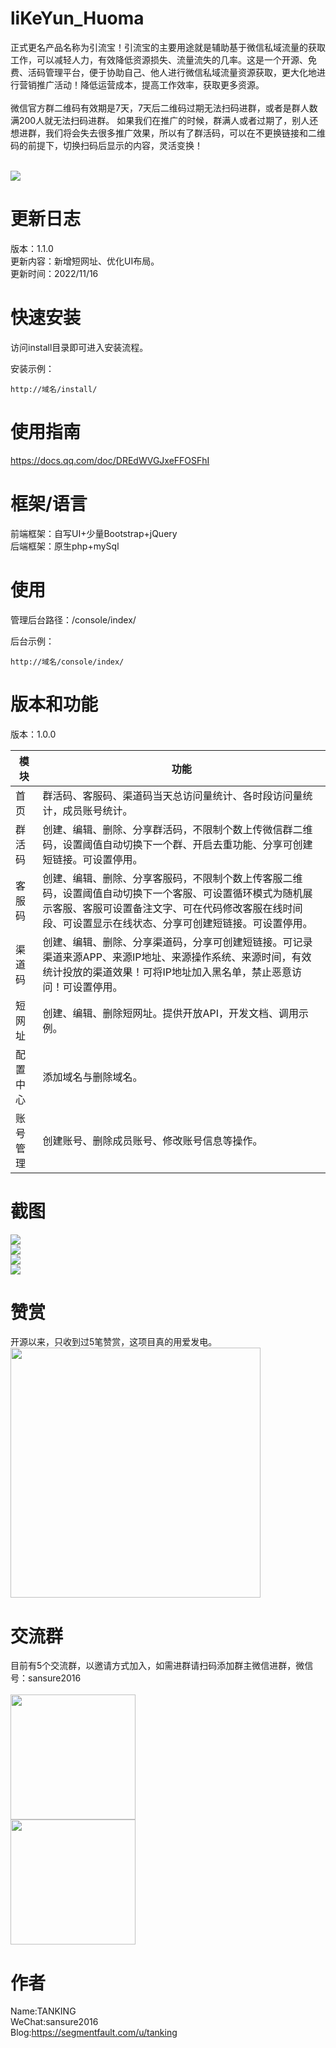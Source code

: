 # liKeYun_Huoma
正式更名产品名称为引流宝！引流宝的主要用途就是辅助基于微信私域流量的获取工作，可以减轻人力，有效降低资源损失、流量流失的几率。这是一个开源、免费、活码管理平台，便于协助自己、他人进行微信私域流量资源获取，更大化地进行营销推广活动！降低运营成本，提高工作效率，获取更多资源。
<br/><br/>
微信官方群二维码有效期是7天，7天后二维码过期无法扫码进群，或者是群人数满200人就无法扫码进群。
如果我们在推广的时候，群满人或者过期了，别人还想进群，我们将会失去很多推广效果，所以有了群活码，可以在不更换链接和二维码的前提下，切换扫码后显示的内容，灵活变换！<br/><br/>

<img src="https://t.focus-img.cn/sh740wsh/bbs/p2/b7d7929fb83fd2e7433d3db121fa8119.png" />

# 更新日志
版本：1.1.0<br/>
更新内容：新增短网址、优化UI布局。<br/>
更新时间：2022/11/16

# 快速安装
访问install目录即可进入安装流程。<br/>

安装示例：
```
http://域名/install/
```

# 使用指南
https://docs.qq.com/doc/DREdWVGJxeFFOSFhI <br/>

# 框架/语言
前端框架：自写UI+少量Bootstrap+jQuery<br/>
后端框架：原生php+mySql

# 使用
管理后台路径：/console/index/<br/>

后台示例：
```
http://域名/console/index/
```

# 版本和功能
版本：1.0.0<br/>

| 模块 | 功能 |
| ----- | ----- |
| 首  页 |群活码、客服码、渠道码当天总访问量统计、各时段访问量统计，成员账号统计。 |
| 群活码 |创建、编辑、删除、分享群活码，不限制个数上传微信群二维码，设置阈值自动切换下一个群、开启去重功能、分享可创建短链接。可设置停用。|
| 客服码 |创建、编辑、删除、分享客服码，不限制个数上传客服二维码，设置阈值自动切换下一个客服、可设置循环模式为随机展示客服、客服可设置备注文字、可在代码修改客服在线时间段、可设置显示在线状态、分享可创建短链接。可设置停用。|
| 渠道码 |创建、编辑、删除、分享渠道码，分享可创建短链接。可记录渠道来源APP、来源IP地址、来源操作系统、来源时间，有效统计投放的渠道效果！可将IP地址加入黑名单，禁止恶意访问！可设置停用。|
| 短网址 |创建、编辑、删除短网址。提供开放API，开发文档、调用示例。|
| 配置中心 | 添加域名与删除域名。 |
| 账号管理 | 创建账号、删除成员账号、修改账号信息等操作。 |

# 截图
<img src="http://kycloud3.koyoo.cn/202211162235b202211161210351756.png" /><br/>
<img src="http://kycloud3.koyoo.cn/202211162c124202211161210569017.png" /><br/>
<img src="http://kycloud3.koyoo.cn/20221116d1904202211161211139639.png" /><br/>
<img src="http://kycloud3.koyoo.cn/20221116750d6202211161211223515.png" /><br/>

# 赞赏
开源以来，只收到过5笔赞赏，这项目真的用爱发电。<br/>
<img src="https://t.focus-img.cn/sh740wsh/bbs/p2/225f43ac4f79be0ea23309b470472f43.jpg" width="400" />

# 交流群
目前有5个交流群，以邀请方式加入，如需进群请扫码添加群主微信进群，微信号：sansure2016 <br/><br/>
<img src="https://t.focus-img.cn/sh740wsh/bbs/p2/64614a266dfdcb2b161dad4adacc7819.png" width="200" /><br/>
<img src="https://t.focus-img.cn/sh740wsh/bbs/p2/ab854aade88f5a0aaba1a366b9799d60.png" width="200" />

# 作者
Name:TANKING<br/>
WeChat:sansure2016<br/>
Blog:https://segmentfault.com/u/tanking<br/>
